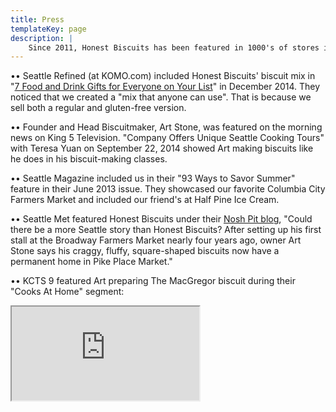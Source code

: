 ```yaml
---
title: Press
templateKey: page
description: |
    Since 2011, Honest Biscuits has been featured in 1000's of stores in newspapers, magazines, and videos from Seattles to Charlseton, Asouth Carolina. Check out the latest press.
---
```

••  Seattle Refined (at KOMO.com) included Honest Biscuits' biscuit mix in "[7 Food and Drink Gifts for Everyone on Your List](http://seattlerefined.com/eat-drink/7-food-and-drink-gifts-for-everyone-on-your-list)" in December 2014. They noticed that we created a "mix that anyone can use".  That is because we sell both a regular and gluten-free version.

••  Founder and Head Biscuitmaker, Art Stone, was featured on the morning news on King 5 Television. "Company Offers Unique Seattle Cooking Tours" with Teresa Yuan on September 22, 2014 showed Art making biscuits like he does in his biscuit-making classes.

••  Seattle Magazine included us in their "93 Ways to Savor Summer" feature in their June 2013 issue. They showcased our favorite Columbia City Farmers Market and included our friend's at Half Pine Ice Cream.

••  Seattle Met featured Honest Biscuits under their [Nosh Pit blog](https://www.seattlemet.com/articles/2015/6/16/honest-biscuits-opens-in-pike-place-market), "Could there be a more Seattle story than Honest Biscuits? After setting up his first stall at the Broadway Farmers Market nearly four years ago, owner Art Stone says his craggy, fluffy, square-shaped biscuits now have a permanent home in Pike Place Market."

•• KCTS 9 featured Art preparing The MacGregor biscuit during their "Cooks At Home" segment:
<div class="embed-responsive embed-responsive-16by9 w-75 mx-auto">
  <iframe class="embed-responsive-item" src="https://www.youtube-nocookie.com/embed/qw2wwBS0QGc?rel=0" allow="autoplay; encrypted-media"  webkitallowfullscreen mozallowfullscreen allowfullscreen></iframe>
</div>
